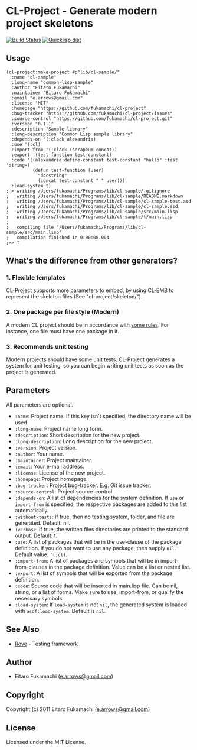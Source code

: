 # CL-Project - Generate modern project skeletons

[![Build Status](https://travis-ci.org/fukamachi/cl-project.svg?branch=master)](https://travis-ci.org/fukamachi/cl-project)
[![Quicklisp dist](http://quickdocs.org/badge/cl-project.svg)](http://quickdocs.org/cl-project/)

## Usage

```common-lisp
(cl-project:make-project #p"lib/cl-sample/"
  :name "cl-sample"
  :long-name "common-lisp-sample"
  :author "Eitaro Fukamachi"
  :maintainer "Eitaro Fukamachi"
  :email "e.arrows@gmail.com"
  :license "MIT"
  :homepage "https://github.com/fukamachi/cl-project"
  :bug-tracker "https://github.com/fukamachi/cl-project/issues"
  :source-control "https://github.com/fukamachi/cl-project.git"
  :version "0.1.1"
  :description "Sample library"
  :long-description "Common Lisp sample library"
  :depends-on '(:clack alexandria)
  :use '(:cl)
  :import-from '(:clack (serapeum concat))
  :export '(test-function test-constant)
  :code '((alexandria:define-constant test-constant "hallo" :test 'string=)
          (defun test-function (user)
            "docstring"
            (concat test-constant " " user)))
  :load-system t)
;-> writing /Users/fukamachi/Programs/lib/cl-sample/.gitignore
;   writing /Users/fukamachi/Programs/lib/cl-sample/README.markdown
;   writing /Users/fukamachi/Programs/lib/cl-sample/cl-sample-test.asd
;   writing /Users/fukamachi/Programs/lib/cl-sample/cl-sample.asd
;   writing /Users/fukamachi/Programs/lib/cl-sample/src/main.lisp
;   writing /Users/fukamachi/Programs/lib/cl-sample/t/main.lisp
;
;   compiling file "/Users/fukamachi/Programs/lib/cl-sample/src/main.lisp"
;   compilation finished in 0:00:00.004
;=> T
```

## What's the difference from other generators?

### 1. Flexible templates

CL-Project supports more parameters to embed, by using [CL-EMB](http://common-lisp.net/project/cl-emb/) to represent the skeleton files (See "cl-project/skeleton/").

### 2. One package per file style (Modern)

A modern CL project should be in accordance with [some rules](http://labs.ariel-networks.com/cl-style-guide.html). For instance, one file must have one package in it.

### 3. Recommends unit testing

Modern projects should have some unit tests. CL-Project generates a system for unit testing, so you can begin writing unit tests as soon as the project is generated.

## Parameters

All parameters are optional.

* `:name`: Project name. If this key isn't specified, the directory name will be used.
* `:long-name`: Project name long form.
* `:description`: Short description for the new project.
* `:long-description`: Long description for the new project.
* `:version`: Project version.
* `:author`: Your name.
* `:maintainer`: Project maintainer.
* `:email`: Your e-mail address.
* `:license`: License of the new project.
* `:homepage`: Project homepage.
* `:bug-tracker`: Project bug-tracker. E.g. Git issue tracker.
* `:source-control`: Project source-control.
* `:depends-on`: A list of dependencies for the system definition. If `use` or `import-from` is specified, the respective packages are added to this list automatically.
* `:without-tests`: If true, then no testing system, folder, and file are generated. Default: nil.
* `:verbose`: If true, the written files directories are printed to the standard output. Default: t.
* `:use`: A list of packages that will be in the use-clause of the package definition. If you do not want to use any package, then supply `nil`. Default value: `'(:cl)`.
* `:import-from`: A list of packages and symbols that will be in import-from-clauses in the package definition. Value can be a list or nested list.
* `:export`: A list of symbols that will be exported from the package definition.
* `:code`: Source code that will be inserted in main.lisp file. Can be nil, string, or a list of forms. Make sure to use, import-from, or qualify the necessary symbols.
* `:load-system`: If `load-system` is not `nil`, the generated system is loaded with `asdf:load-system`. Default is `nil`.

## See Also
- [Rove](https://github.com/fukamachi/rove) - Testing framework

## Author

* Eitaro Fukamachi (e.arrows@gmail.com)

## Copyright

Copyright (c) 2011 Eitaro Fukamachi (e.arrows@gmail.com)

## License

Licensed under the MIT License.
